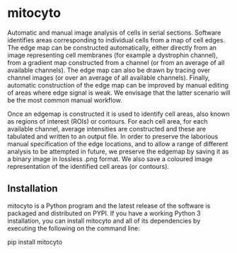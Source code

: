 # mitocyto

Automatic and manual image analysis of cells in serial sections.  Software identifies areas corresponding to individual cells from a map of cell edges.  The edge map can be constructed automatically, either directly from an image representing cell membranes (for example a dystrophin channel), from a gradient map constructed from a channel (or from an average of all available channels).  The edge map can also be drawn by tracing over channel images (or over an average of all available channels).  Finally, automatic construction of the edge map can be improved by manual editing of areas where edge signal is weak.  We envisage that the latter scenario will be the most common manual workflow.

Once an edgemap is constructed it is used to identify cell areas, also known as regions of interest (ROIs) or contours.  For each cell area, for each available channel, average intensities are constructed and these are tabulated and written to an output file.  In order to preserve the laborious manual specification of the edge locations, and to allow a range of different analysis to be attempted in future, we preserve the edgemap by saving it as a binary image in lossless .png format.  We also save a coloured image representation of the identified cell areas (or contours).

## Installation

mitocyto is a Python program and the latest release of the software is packaged and distributed on PYPI.  If you have a working Python 3 installation, you can install mitocyto and all of its dependencies by executing the following on the command line:

pip install mitocyto

